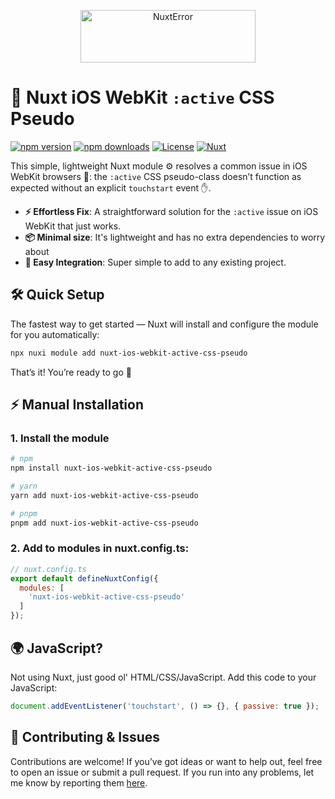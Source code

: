 <p align="center">
  <a href="https://nuxterror.com/" target="_blank">
    <img src="https://nuxterror.com/logo.svg" alt="NuxtError" width="280" height="84">
  </a>
</p>

# 📱 Nuxt iOS WebKit `:active` CSS Pseudo

[![npm version][npm-version-src]][npm-version-href]
[![npm downloads][npm-downloads-src]][npm-downloads-href]
[![License][license-src]][license-href]
[![Nuxt][nuxt-src]][nuxt-href]

This simple, lightweight Nuxt module ⚙️ resolves a common issue in iOS WebKit browsers 📱: the `:active` CSS pseudo-class doesn’t function as expected without an explicit `touchstart` event ✋.

- **⚡ Effortless Fix**: A straightforward solution for the `:active` issue on iOS WebKit that just works.
- **📦 Minimal size**: It's lightweight and has no extra dependencies to worry about
- **🔧 Easy Integration**: Super simple to add to any existing project.

## 🛠️ Quick Setup

The fastest way to get started — Nuxt will install and configure the module for you automatically:

```bash
npx nuxi module add nuxt-ios-webkit-active-css-pseudo
```
That’s it! You’re ready to go 🚀



## ⚡ Manual Installation

### 1. Install the module

```bash
# npm
npm install nuxt-ios-webkit-active-css-pseudo

# yarn
yarn add nuxt-ios-webkit-active-css-pseudo

# pnpm
pnpm add nuxt-ios-webkit-active-css-pseudo
```

### 2. Add to modules in nuxt.config.ts:
```javascript
// nuxt.config.ts
export default defineNuxtConfig({
  modules: [
    'nuxt-ios-webkit-active-css-pseudo'
  ]
});
```

## 🌍 JavaScript?
Not using Nuxt, just  good ol' HTML/CSS/JavaScript. Add this code to your JavaScript:
```javascript
document.addEventListener('touchstart', () => {}, { passive: true });
```

## 🤝 Contributing & Issues

Contributions are welcome! If you’ve got ideas or want to help out, feel free to open an issue or submit a pull request.
If you run into any problems, let me know by reporting them [here](https://github.com/Vincentdevreede/nuxt-ios-webkit-active-css-pseudo/issues).

<!-- Badges -->
[npm-version-src]: https://img.shields.io/npm/v/nuxt-ios-webkit-active-css-pseudo/latest.svg?style=flat&colorA=020420&colorB=00DC82
[npm-version-href]: https://npmjs.com/package/nuxt-ios-webkit-active-css-pseudo

[npm-downloads-src]: https://img.shields.io/npm/dm/nuxt-ios-webkit-active-css-pseudo.svg?style=flat&colorA=020420&colorB=00DC82
[npm-downloads-href]: https://npm.chart.dev/nuxt-ios-webkit-active-css-pseudo

[license-src]: https://img.shields.io/npm/l/nuxt-ios-webkit-active-css-pseudo.svg?style=flat&colorA=020420&colorB=00DC82
[license-href]: https://github.com/Vincentdevreede/nuxt-ios-webkit-active-css-pseudo/blob/HEAD/LICENSE

[nuxt-src]: https://img.shields.io/badge/Nuxt-020420?logo=nuxt.js
[nuxt-href]: https://nuxt.com